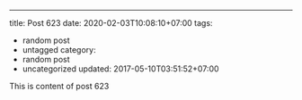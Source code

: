 ---
title: Post 623
date: 2020-02-03T10:08:10+07:00
tags:
  - random post
  - untagged
category:
  - random post
  - uncategorized
updated: 2017-05-10T03:51:52+07:00

This is content of post 623